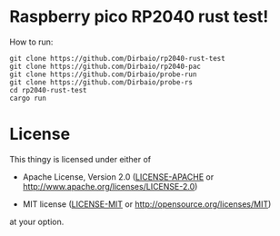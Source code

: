 # Raspberry pico RP2040 rust test!

How to run:

    git clone https://github.com/Dirbaio/rp2040-rust-test
    git clone https://github.com/Dirbaio/rp2040-pac
    git clone https://github.com/Dirbaio/probe-run
    git clone https://github.com/Dirbaio/probe-rs
    cd rp2040-rust-test
    cargo run
  
# License

This thingy is licensed under either of

- Apache License, Version 2.0 ([LICENSE-APACHE](LICENSE-APACHE) or
  http://www.apache.org/licenses/LICENSE-2.0)

- MIT license ([LICENSE-MIT](LICENSE-MIT) or http://opensource.org/licenses/MIT)

at your option.
